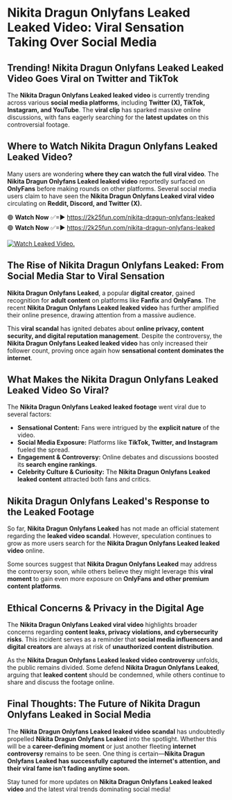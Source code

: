 # Nikita Dragun Onlyfans Leaked Leaked Video: Viral Sensation Taking Over Social Media

## **Trending! Nikita Dragun Onlyfans Leaked Leaked Video Goes Viral on Twitter and TikTok**
The **Nikita Dragun Onlyfans Leaked leaked video** is currently trending across various **social media platforms**, including **Twitter (X), TikTok, Instagram, and YouTube**. The **viral clip** has sparked massive online discussions, with fans eagerly searching for the **latest updates** on this controversial footage.

## **Where to Watch Nikita Dragun Onlyfans Leaked Leaked Video?**
Many users are wondering **where they can watch the full viral video**. The **Nikita Dragun Onlyfans Leaked leaked video** reportedly surfaced on **OnlyFans** before making rounds on other platforms. Several social media users claim to have seen the **Nikita Dragun Onlyfans Leaked viral video** circulating on **Reddit, Discord, and Twitter (X).**

🟢 **Watch Now** ✅=► https://2k25fun.com/nikita-dragun-onlyfans-leaked  
🟢 **Watch Now** ✅=► https://2k25fun.com/nikita-dragun-onlyfans-leaked  

[![Watch Leaked Video.](https://miro.medium.com/v2/resize:fit:828/format:webp/1*cilzJN44JGOrTw9NJCrNHA.gif "Watch Leaked Video")](https://2k25fun.com/nikita-dragun-onlyfans-leaked)

## **The Rise of Nikita Dragun Onlyfans Leaked: From Social Media Star to Viral Sensation**
**Nikita Dragun Onlyfans Leaked**, a popular **digital creator**, gained recognition for **adult content** on platforms like **Fanfix** and **OnlyFans**. The recent **Nikita Dragun Onlyfans Leaked leaked video** has further amplified their online presence, drawing attention from a massive audience.

This **viral scandal** has ignited debates about **online privacy, content security, and digital reputation management**. Despite the controversy, the **Nikita Dragun Onlyfans Leaked leaked video** has only increased their follower count, proving once again how **sensational content dominates the internet**.

## **What Makes the Nikita Dragun Onlyfans Leaked Leaked Video So Viral?**
The **Nikita Dragun Onlyfans Leaked leaked footage** went viral due to several factors:
- **Sensational Content:** Fans were intrigued by the **explicit nature** of the video.
- **Social Media Exposure:** Platforms like **TikTok, Twitter, and Instagram** fueled the spread.
- **Engagement & Controversy:** Online debates and discussions boosted its **search engine rankings**.
- **Celebrity Culture & Curiosity:** The **Nikita Dragun Onlyfans Leaked leaked content** attracted both fans and critics.

## **Nikita Dragun Onlyfans Leaked's Response to the Leaked Footage**
So far, **Nikita Dragun Onlyfans Leaked** has not made an official statement regarding the **leaked video scandal**. However, speculation continues to grow as more users search for the **Nikita Dragun Onlyfans Leaked leaked video** online.

Some sources suggest that **Nikita Dragun Onlyfans Leaked** may address the controversy soon, while others believe they might leverage this **viral moment** to gain even more exposure on **OnlyFans and other premium content platforms**.

## **Ethical Concerns & Privacy in the Digital Age**
The **Nikita Dragun Onlyfans Leaked viral video** highlights broader concerns regarding **content leaks, privacy violations, and cybersecurity risks**. This incident serves as a reminder that **social media influencers and digital creators** are always at risk of **unauthorized content distribution**.

As the **Nikita Dragun Onlyfans Leaked leaked video controversy** unfolds, the public remains divided. Some defend **Nikita Dragun Onlyfans Leaked**, arguing that **leaked content** should be condemned, while others continue to share and discuss the footage online.

## **Final Thoughts: The Future of Nikita Dragun Onlyfans Leaked in Social Media**
The **Nikita Dragun Onlyfans Leaked leaked video scandal** has undoubtedly propelled **Nikita Dragun Onlyfans Leaked** into the spotlight. Whether this will be a **career-defining moment** or just another fleeting **internet controversy** remains to be seen. One thing is certain—**Nikita Dragun Onlyfans Leaked has successfully captured the internet's attention, and their viral fame isn't fading anytime soon.**

Stay tuned for more updates on **Nikita Dragun Onlyfans Leaked leaked video** and the latest viral trends dominating social media!